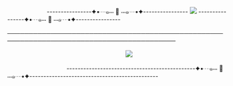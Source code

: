           ----------------✦•┈๑⋅⋅⋅ 🖤 ⋅⋅⋅๑┈•✦---------------- ![](https://komarev.com/ghpvc/?username=yvoisen&color=73ae21&style=plastic&label=🍓STALKERS&base=4274) ----------------✦•┈๑⋅⋅⋅ 🖤 ⋅⋅⋅๑┈•✦----------------

─────────────────────────────────────────────────────────────────────────────────────────

                              ![](https://media.discordapp.net/attachments/1375712466926964848/1388146242714075186/Untitled121_20250627141724.png?ex=685feb6e&is=685e99ee&hm=b0d1233cc8949a3bdd0aff70e19f4f293eedffa3ad810a3298726a8497c0d18e&=&format=webp&quality=lossless&width=1000&height=1000)





               ----------------------------------------------✦•┈๑⋅⋅⋅ 🖤 ⋅⋅⋅๑┈•✦----------------------------------------------
